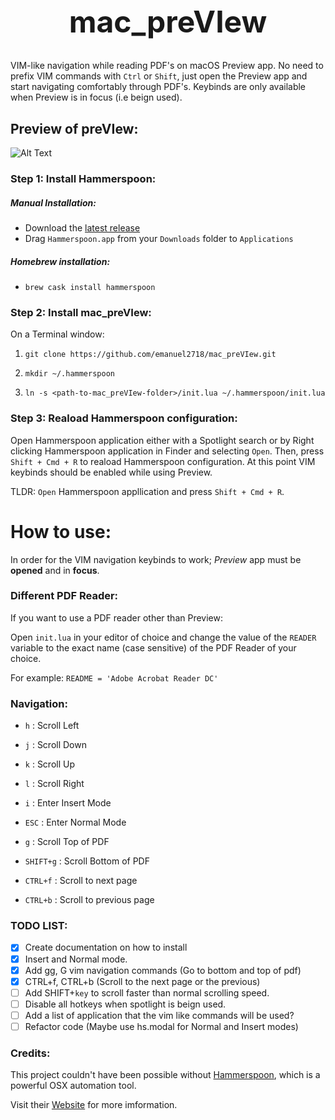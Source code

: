 <h1 align="center" style="font-size: 3rem;">
mac_preVIew
</h1>

VIM-like navigation while reading PDF's on macOS Preview app. No need to prefix
VIM commands with `Ctrl` or `Shift`, just open the Preview app and start navigating
comfortably through PDF's. Keybinds are only available when Preview is in focus (i.e beign used).

## Preview of preVIew:
![Alt Text](https://media.giphy.com/media/f67PtLjfiRjDBaoVqS/giphy.gif)



### Step 1: Install Hammerspoon:

##### Manual Installation:
 * Download the [latest release](https://github.com/Hammerspoon/hammerspoon/releases/latest)
 * Drag `Hammerspoon.app` from your `Downloads` folder to `Applications`

##### Homebrew installation:
  * `brew cask install hammerspoon`

### Step 2: Install mac_preVIew:
On a Terminal window:

1. `git clone https://github.com/emanuel2718/mac_preVIew.git`

2. `mkdir ~/.hammerspoon`

3. `ln -s <path-to-mac_preVIew-folder>/init.lua ~/.hammerspoon/init.lua`

### Step 3: Reaload Hammerspoon configuration:
Open Hammerspoon application either with a Spotlight search or by Right
clicking Hammerspoon application in Finder and selecting `Open`.
Then, press `Shift + Cmd + R` to reaload Hammerspoon configuration.
At this point VIM keybinds should be enabled while using Preview.

TLDR: `Open` Hammerspoon appllication and press `Shift + Cmd + R`.

# How to use:
In order for the VIM navigation keybinds to work; *Preview* app must be
**opened** and in **focus**. 

### Different PDF Reader:
If you want to use a PDF reader other than Preview:

Open `init.lua` in your editor of choice and change the value of the `READER`
variable to the exact name (case sensitive) of the PDF Reader of your choice.

For example: `README = 'Adobe Acrobat Reader DC'`

### Navigation:
 * `h` : Scroll Left
 * `j` : Scroll Down
 * `k` : Scroll Up
 * `l` : Scroll Right
 * `i` : Enter Insert Mode



 * `ESC` : Enter Normal Mode
 * `g`   : Scroll Top of PDF
 * `SHIFT+g` : Scroll Bottom of PDF
 * `CTRL+f` : Scroll to next page
 * `CTRL+b` : Scroll to previous page

### TODO LIST:
- [x] Create documentation on how to install
- [x] Insert and Normal mode.
- [x] Add gg, G vim navigation commands (Go to bottom and top of pdf)
- [x] CTRL+f, CTRL+b (Scroll to the next page or the previous)
- [ ] Add SHIFT+`key` to scroll faster than normal scrolling speed.
- [ ] Disable all hotkeys when spotlight is beign used.
- [ ] Add a list of application that the vim like commands will be used?
- [ ] Refactor code (Maybe use hs.modal for Normal and Insert modes)

### Credits:
This project couldn't have been possible without [Hammerspoon](https://github.com/Hammerspoon/hammerspoon), which is a powerful OSX automation tool.

Visit their [Website](http://www.hammerspoon.org/) for more imformation.
